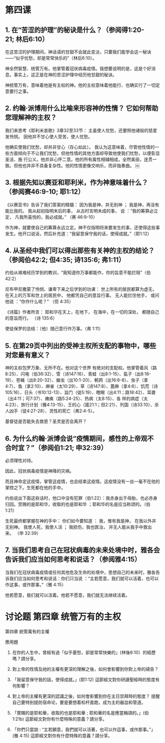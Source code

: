 # 第四课

## 1. 在“苦涩的护理”的秘诀是什么？（参阅得1:20-21; 林后6:10）
在这苦涩的护理期间，神话语的甘甜不会就此变淡，只要我们能学会这一秘诀——“似乎忧愁，却是常常快乐的”（林后6:10）。

神全然智慧、统管万有。他掌管着冠状病毒疫情。我想要说明的是，这是个好消息。事实上，这正是在神的苦涩护理中经历他甘甜的秘诀。

神统管万有，意味着他是有主权的神。他的主权意味着他能行、也确实行了一切定意要行之事。

## 2. 约翰·派博用什么比喻来形容神的性情？ 它如何帮助您理解神的主权？
我们来思考《耶利米哀歌》3章32至33节：
主虽使人忧愁，还要照他诸般的慈爱发怜悯。
因他并不甘心使人受苦，使人忧愁。

他确实使我们忧愁，却并非甘心（存心如此）。
我认为这意味着，尽管他性情的一些方面倾向于不让我们忧愁，但他性情的其他方面却导致他使我们忧愁，以便彰显圣洁、施
行公义。他并非心怀二意。他的所有属性相辅相成，全然美丽，连贯一致。但他也并非不具备复杂性。他的性情更像交响乐，而非独奏曲。
￼

## 3. 根据先知以赛亚和耶利米，作为神意味着什么？（参阅赛46:9-10; 耶1:12）
《以赛亚书》告诉了我们答案的精髓：
因为我是神，并无别神 ；
我是神，再没有能比我的。
我从起初指明末后的事，
从古时言明未成的事，
说 ：“我的筹算必立定，
凡我所喜悦的，我必成就。”
（赛 46:9-10）

作为神，就要使自己的筹算永远立定。神不仅指明将来要发生的事，还使得这些事发生。他开口说话，然后补充道：“我留意保守我的话，使得成就。”（耶1:12）

## 4. 从圣经中我们可以得出那些有关神的主权的结论？（参阅伯42:2; 但4:35; 诗135:6; 弗1:11）
约伯从艰难经历学到的教训，“我知道你万事都能作，你的旨意不能拦阻”（伯42:2）

尼布甲尼撒蒙了怜悯、谦卑下来之后学到的功课：
世上所有的居民都算为虚无，
在天上的万军和世上的居民中，
他都凭自己的意旨行事。
无人能拦住他手，
或问他说 ：“你作什么呢？”
（但 4:35）

《诗篇》作者所言：
耶和华在天上，在地下，
在海中，在一切的深处，
都随自己的意旨而行。
（诗 135:6）

使徒保罗的总结：〔他〕随己意行作万事。（弗 1:11）

## 5. 在第29页中列出的受神主权所支配的事物中，哪些对您最有意义？
神的主权包罗万象、无所不在。他对这个世界
有绝对的支配权。他掌管着风（路8:25）、闪电（伯36:32）、雪（诗147:16）、青蛙（出8:1-15）、虱子（出8:16-19）、苍蝇（出8:20-32）、蝗虫（出10:1-20）、鹌鹑（出16:6-8）、虫子（拿4:7）、鱼（拿2:10）、麻雀（太10:29）、草（诗147:8）、蓖麻（拿4:6）、饥荒（诗105:16）、日头（书10:12-13）、监门（徒5:19）、瞎眼（出4:11；路18:42）、耳聋（出4:11；可7:37）、瘫痪（路5:24-25）、热病（太8:15）、各
样的病症（太4:23）、旅行计划（雅4:13-15）、王的心（箴21:1；但2:21）、列国（诗33:10）、杀人凶手（徒4:27-28）、灵性的死亡（弗2:4-5）。

基督徒是否能失去救恩？圣灵是否会离开？

## 6. 为什么约翰·派博会说“疫情期间，感性的上帝观不合时宜？”（参阅伯1:21; 申32:39）
必须理性对待。

因此，冠状病毒疫情是神降的灾祸。

而且神命定这疫情，掌管这疫情，也会结束这疫情。这疫情没有一丝一毫不在他的掌控之下。生死都在他的手中。

约伯说出下面这些话时，他口中没有犯罪（伯1:22）：我赤身出于母胎，也必赤身归回。赏赐的是耶和华，收取的也是耶和华 ；耶和华的名是应当称颂的。（伯 1:21）

生死最终都掌握在神的手中：
你们如今要知道 ：
我，惟有我是神，
在我以外并无别神。
我使人死，我使人活 ；
我损伤，我也医治，
并无人能从我手中救出来。
（申 32:39）


## 7. 当我们思考自己在冠状病毒的未来处境中时，雅各会告诉我们应当如何思考和说话？（参阅雅4:15）
当我们在冠状病毒疫情或任何其他危及生命的处境中，思想自己的未来时，雅各告诉我们应当如何思考和说话：你们只当说 ：“主若愿意，我们就可以活着，也可以作这事，或作那事。”（雅 4:15）

他若愿意，我们就可以活着。他若不愿意，我们就无法继续活着。

# 讨论题 第四章 统管万有的主权

第四章 統管萬有的主權

應用題

1. 在你的人生中，曾經有過「似乎憂愁，卻是常常快樂的」(林後6:10）的經歷嗎？請分享。

2. 對上帝的性情及祂的主權有更深的理解之後，如何會影響到你對上帝的禱告？

3. 「我留意保守我的話，使得成就。」(耶1:12) 這節經文對你研讀聖經時的態度有何影響？

4. 對上帝的主權有更深的認識之後，如何會影響到你在主日崇拜時的態度？
提醒自己要特别提防宿命论，要是要想着标杆直跑，成为主的器皿和管道。


5. 「賞賜的是耶和華，收取的也是耶和華 ; 耶和華的名是應當稱頌的。」(伯 1:21b) 這節經文對你有什麼特殊的意義？請分享。


6. 「你們只當說 : “主若願意，我們就可以活著，也可以作這事，或作那事。”」(雅 4:15) 這節經文對你有什麼特殊的意義？請分享。